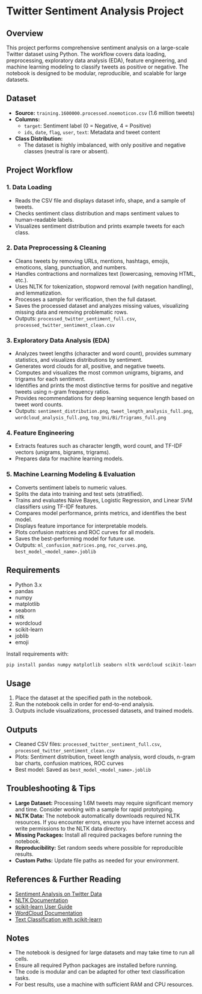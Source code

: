 # Twitter Sentiment Analysis Project

## Overview

This project performs comprehensive sentiment analysis on a large-scale Twitter dataset using Python. The workflow covers data loading, preprocessing, exploratory data analysis (EDA), feature engineering, and machine learning modeling to classify tweets as positive or negative. The notebook is designed to be modular, reproducible, and scalable for large datasets.

## Dataset

- **Source:** `training.1600000.processed.noemoticon.csv` (1.6 million tweets)
- **Columns:**
  - `target`: Sentiment label (0 = Negative, 4 = Positive)
  - `ids`, `date`, `flag`, `user`, `text`: Metadata and tweet content
- **Class Distribution:**
  - The dataset is highly imbalanced, with only positive and negative classes (neutral is rare or absent).

## Project Workflow

### 1. Data Loading

- Reads the CSV file and displays dataset info, shape, and a sample of tweets.
- Checks sentiment class distribution and maps sentiment values to human-readable labels.
- Visualizes sentiment distribution and prints example tweets for each class.

### 2. Data Preprocessing & Cleaning

- Cleans tweets by removing URLs, mentions, hashtags, emojis, emoticons, slang, punctuation, and numbers.
- Handles contractions and normalizes text (lowercasing, removing HTML, etc.).
- Uses NLTK for tokenization, stopword removal (with negation handling), and lemmatization.
- Processes a sample for verification, then the full dataset.
- Saves the processed dataset and analyzes missing values, visualizing missing data and removing problematic rows.
- Outputs: `processed_twitter_sentiment_full.csv`, `processed_twitter_sentiment_clean.csv`

### 3. Exploratory Data Analysis (EDA)

- Analyzes tweet lengths (character and word count), provides summary statistics, and visualizes distributions by sentiment.
- Generates word clouds for all, positive, and negative tweets.
- Computes and visualizes the most common unigrams, bigrams, and trigrams for each sentiment.
- Identifies and prints the most distinctive terms for positive and negative tweets using n-gram frequency ratios.
- Provides recommendations for deep learning sequence length based on tweet word counts.
- Outputs: `sentiment_distribution.png`, `tweet_length_analysis_full.png`, `wordcloud_analysis_full.png`, `top_Uni/Bi/Trigrams_full.png`

### 4. Feature Engineering

- Extracts features such as character length, word count, and TF-IDF vectors (unigrams, bigrams, trigrams).
- Prepares data for machine learning models.

### 5. Machine Learning Modeling & Evaluation

- Converts sentiment labels to numeric values.
- Splits the data into training and test sets (stratified).
- Trains and evaluates Naive Bayes, Logistic Regression, and Linear SVM classifiers using TF-IDF features.
- Compares model performance, prints metrics, and identifies the best model.
- Displays feature importance for interpretable models.
- Plots confusion matrices and ROC curves for all models.
- Saves the best-performing model for future use.
- Outputs: `ml_confusion_matrices.png`, `roc_curves.png`, `best_model_<model_name>.joblib`

## Requirements

- Python 3.x
- pandas
- numpy
- matplotlib
- seaborn
- nltk
- wordcloud
- scikit-learn
- joblib
- emoji

Install requirements with:

```bash
pip install pandas numpy matplotlib seaborn nltk wordcloud scikit-learn joblib emoji
```

## Usage

1. Place the dataset at the specified path in the notebook.
2. Run the notebook cells in order for end-to-end analysis.
3. Outputs include visualizations, processed datasets, and trained models.

## Outputs

- Cleaned CSV files: `processed_twitter_sentiment_full.csv`, `processed_twitter_sentiment_clean.csv`
- Plots: Sentiment distribution, tweet length analysis, word clouds, n-gram bar charts, confusion matrices, ROC curves
- Best model: Saved as `best_model_<model_name>.joblib`

## Troubleshooting & Tips

- **Large Dataset:** Processing 1.6M tweets may require significant memory and time. Consider working with a sample for rapid prototyping.
- **NLTK Data:** The notebook automatically downloads required NLTK resources. If you encounter errors, ensure you have internet access and write permissions to the NLTK data directory.
- **Missing Packages:** Install all required packages before running the notebook.
- **Reproducibility:** Set random seeds where possible for reproducible results.
- **Custom Paths:** Update file paths as needed for your environment.

## References & Further Reading

- [Sentiment Analysis on Twitter Data](https://www.kaggle.com/datasets/kazanova/sentiment140)
- [NLTK Documentation](https://www.nltk.org/)
- [scikit-learn User Guide](https://scikit-learn.org/stable/user_guide.html)
- [WordCloud Documentation](https://github.com/amueller/word_cloud)
- [Text Classification with scikit-learn](https://scikit-learn.org/stable/tutorial/text_analytics/working_with_text_data.html)

## Notes

- The notebook is designed for large datasets and may take time to run all cells.
- Ensure all required Python packages are installed before running.
- The code is modular and can be adapted for other text classification tasks.
- For best results, use a machine with sufficient RAM and CPU resources.
